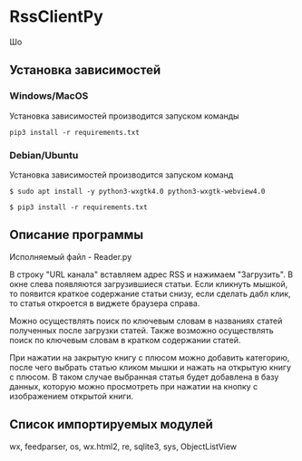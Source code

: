 ﻿# RssClientPy

Шо 

## Установка зависимостей

### Windows/MacOS
Установка зависимостей производится запуском команды

```shell
pip3 install -r requirements.txt
```

### Debian/Ubuntu

Установка зависимостей производится запуском команд

```shell
$ sudo apt install -y python3-wxgtk4.0 python3-wxgtk-webview4.0

$ pip3 install -r requirements.txt
```

## Описание программы

Исполняемый файл - Reader.py

В строку "URL канала" вставляем адрес RSS и нажимаем "Загрузить". В окне слева появляются загрузившиеся статьи. Если кликнуть мышкой, то появится краткое содержание статьи снизу, если сделать дабл клик, то статья откроется в виджете браузера справа.

Можно осуществлять поиск по ключевым словам в названиях статей полученных после загрузки статей. Также возможно осуществлять поиск по ключевым словам в кратком содержании статей.

При нажатии на закрытую книгу с плюсом можно добавить категорию, после чего выбрать статью кликом мышки и нажать на открытую книгу с плюсом. В таком случае выбранная статья будет добавлена в базу данных, которую можно просмотреть при нажатии на кнопку с изображением открытой книги.

## Список импортируемых модулей

wx, feedparser, os, wx.html2, re, sqlite3, sys, ObjectListView
